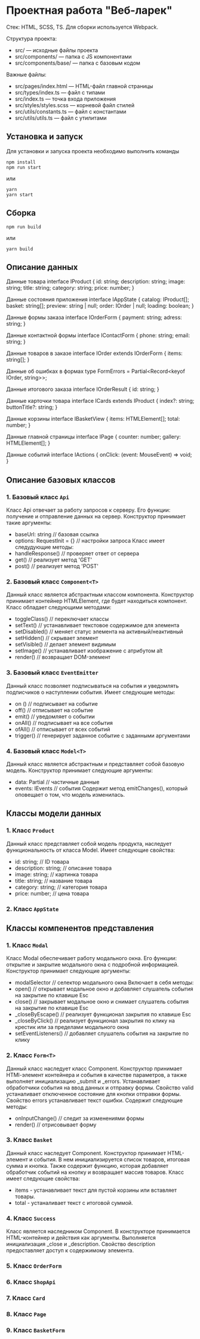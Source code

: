 # Проектная работа "Веб-ларек"

Стек: HTML, SCSS, TS.
Для сборки используется Webpack.

Структура проекта:
- src/ — исходные файлы проекта
- src/components/ — папка с JS компонентами
- src/components/base/ — папка с базовым кодом

Важные файлы:
- src/pages/index.html — HTML-файл главной страницы
- src/types/index.ts — файл с типами
- src/index.ts — точка входа приложения
- src/styles/styles.scss — корневой файл стилей
- src/utils/constants.ts — файл с константами
- src/utils/utils.ts — файл с утилитами

## Установка и запуск
Для установки и запуска проекта необходимо выполнить команды

```
npm install
npm run start
```

или

```
yarn
yarn start
```
## Сборка

```
npm run build
```

или

```
yarn build
```

## Описание данных
Данные товара
interface IProduct {
    id: string;
    description: string;
    image: string;
    title: string;
    category: string;
    price: number;
}

Данные состояния приложения
interface IAppState {
    catalog: IProduct[];
    basket: string[];
    preview: string | null;
    order: IOrder | null;
    loading: boolean;
}

Данные формы заказа
interface IOrderForm {
    payment: string;
    adress: string;
}

Данные контактной формы
interface IContactForm {
    phone: string;
    email: string;
}

Данные товаров в заказе
interface IOrder extends IOrderForm {
    items: string[];
}

Данные об ошибках в формах
type FormErrors = Partial<Record<keyof IOrder, string>>;

Данные итогового заказа
interface IOrderResult {
    id: string;
}

Данные карточки товара
interface ICards extends IProduct {
    index?: string;
    buttonTitle?: string;
}

Данные корзины
interface IBasketView {
    items: HTMLElement[];
    total: number;
}

Данные главной страницы
interface IPage {
    counter: number;
    gallery: HTMLElement[];
}

Данные событий
interface IActions {
    onClick: (event: MouseEvent) => void;
}

## Описание базовых классов
### 1. Базовый класс `Api`
Класс Api отвечает за работу запросов к серверу. Его функции: получение и отправление данных на сервер.
Конструктор принимает такие аргументы: 
- baseUrl: string // базовая ссылка
- options: RequestInit = {} // настройки запроса
Класс имеет следудующие методы:
- handleResponse() // проверяет ответ от сервера
- get() // реализует метод 'GET'
- post() // реализует метод 'POST'

### 2. Базовый класс `Component<T>`
Данный класс является абстрактным классом компонента. Конструктор принимает контейнер HTMLElement, где будет находиться компонент.
Класс обладает следующими методами:
- toggleClass() // переключает классы
- setText() //  устанавливает текстовое содержимое для элемента
- setDisabled() // меняет статус элемента на активный/неактивный
- setHidden() // скрывает элемент
- setVisible() // делает элемент видимым
- setImage() // устанавливает изображение с атрибутом alt
- render() // возвращает DOM-элемент

### 3. Базовый класс `EventEmitter`
Данный класс позволяет подписываться на события и уведомлять подписчиков о наступлении события.
Имеет следующие методы:
- on () // подписывает на событие
- off() // отписывает на событие
- emit() // уведомляет о событии
- onAll() // подписывает на все события
- ofAll() // отписывает от всех событий
- trigger() // генерирует заданное событие с заданными аргументами
 
### 4. Базовый класс `Model<T>`
Данный класс является абстрактным и представляет собой базовую модель. Конструктор принимает следующие аргументы:
- data: Partial<T> // частичные данные
- events: IEvents // события
Содержит метод emitChanges(), который оповещает о том, что модель изменилась.

## Классы модели данных
### 1. Класс `Product`
Данный класс представляет собой модель продукта, наследует функциональность от класса Model.
Имеет следующие свойства:
- id: string; // ID товара
- description: string; // описание товара
- image: string; // картинка товара
- title: string; // название товара
- category: string; // категория товара
- price: number; // цена товара

### 2. Класс `AppState`



## Классы компенентов представления
### 1. Класс `Modal`
Класс Modal обеспечивает работу модального окна. Его функции: открытие и закрытие модального окна с подробной  информацией.
Конструктор принимает следующие аргументы:
- modalSelector // селектор модального окна
Включает в себя методы:
- open() // открывает модальное окно и добавляет слушатель события на закрытие по клавише Esc
- close() // закрывает модальное окно и снимает слушатель события на закрытие по клавише Esc
- _closeByEscape() // реализует функционал закрытия по клавише Esc
- _closeByClick() // реализует функционал закрытия по клику на крестик или за пределами модального окна
- setEventListeners() // добавляет слушатель события на закрытие по клику

### 2. Класс `Form<T>`
Данный класс наследует класс Component. Конструктор принимает HTMl-элемент контейнера и события в качестве параметров, а также выполняет инициализацию _submit и _errors. Устанавливает обработчики события на ввод данных и отправку формы. Свойство valid устаналивает отключенное состояние для кнопки отправки формы. Свойство errors устанавливает текст ошибки.
Содержит следующие методы: 
- onInputChange() // следит за изменениями формы
- render() // отрисовывает форму

### 3. Класс `Basket`
Данный класс наследует Component. Конструктор принимает HTML-элемент и события. В нем инициализируется список товаров, итоговая сумма и кнопка. Также содержит функцию, которая добавляет обработчик событий на кнопку и возвращает массив товаров.
Класс имеет следующие свойства:
- items - устанавливает текст для пустой корзины или вставляет товары.
- total - устаналивает текст с итоговой суммой.

### 4. Класс `Success`
Класс является наследником Component. В конструкторе принимается HTML-контейнер и действия как аргументы. Выполняется инициализация _close и _description. Свойство description предоставляет доступ к содержимому элемента.

### 5. Класс `OrderForm`


### 6. Класс `ShopApi`


### 7. Класс `Card`


### 8. Класс `Page`


### 9. Класс `BasketForm`


